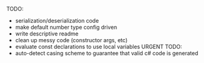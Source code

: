TODO:

- serialization/deserialization code
- make default number type config driven
- write descriptive readme
- clean up messy code (constructor args, etc)
- evaluate const declarations to use local variables
  URGENT TODO:
- auto-detect casing scheme to guarantee that valid c# code is generated
